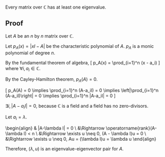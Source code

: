 Every matrix over $\mathbb{C}$ has at least one eigenvalue.

## Proof

Let $A$ be an $n$ by $n$ matrix over $\mathbb{C}$.

Let $p_A(x) = |xI - A|$ be the characteristic polynomial of $A$.
$p_A$ is a monic polynomial of degree $n$.

By the fundamental theorem of algebra,
\[ p_A(x) = \prod_{i=1}^n (x - a_i) \]
where $\forall i, a_i \in \mathbb{C}$.

By the Cayley-Hamilton theorem, $p_A(A) = 0$.

\[ p_A(A) = 0
\implies \prod_{i=1}^n (A-a_iI) = 0
\implies \left|\prod_{i=1}^n (A-a_iI)\right| = 0
\implies \prod_{i=1}^n |A-a_iI| = 0
\]

$\exists i, |A-a_iI| = 0$, because $\mathbb{C}$ is a field
and a field has no zero-divisors.

Let $a_i = \lambda$.

\begin{align}
& |A-\lambda I| = 0
\\ &\Rightarrow \operatorname{rank}(A-\lambda I) < n
\\ &\Rightarrow \exists u \neq 0, (A - \lambda I)u = 0
\\ &\Rightarrow \exists u \neq 0, Au = (\lambda I)u = \lambda u
\end{align}

Therefore, $(\lambda, u)$ is an eigenvalue-eigenvector pair for $A$.
